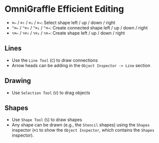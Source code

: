 # OmniGraffle Efficient Editing

- `⌘←` / `⌘↑` / `⌘↓` / `⌘→`: Select shape left / up / down / right
- `^⌘←` / `^⌘↑` / `^⌘↓` / `^⌘→`: Create connected shape left / up / down / right
- `⌥⌘←` / `⌥⌘↑` / `⌥⌘↓` / `⌥⌘→`: Create shape left / up / down / right

## Lines

- Use the `Line Tool` (`C`) to draw connections
- Arrow heads can be adding in the `Object Inspector -> Line` section

## Drawing

- Use `Selection Tool` (`V`) to drag objects

## Shapes

- Use `Shape Tool` (`S`) to draw shapes
- Any shape can be drawn (e.g., the `Stencil` shapes) using the `Shapes` inspector (`⌘1` to show the `Object Inspector`, which contains the `Shapes` inspector).
